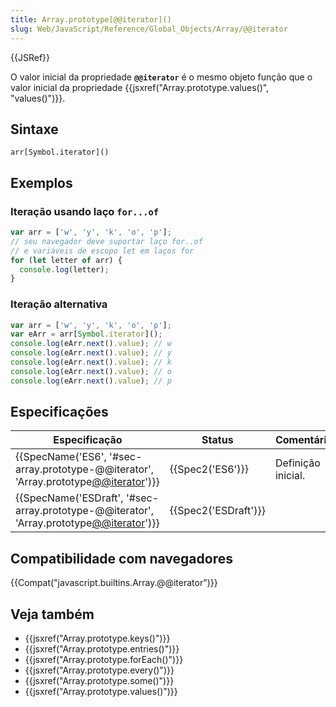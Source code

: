 ```yaml
---
title: Array.prototype[@@iterator]()
slug: Web/JavaScript/Reference/Global_Objects/Array/@@iterator
---
```

{{JSRef}}

O valor inicial da propriedade **`@@iterator`** é o mesmo objeto função que o valor inicial da propriedade {{jsxref("Array.prototype.values()", "values()")}}.

## Sintaxe

```
arr[Symbol.iterator]()
```

## Exemplos

### Iteração usando laço `for...of`

```js
var arr = ['w', 'y', 'k', 'o', 'p'];
// seu navegador deve suportar laço for..of
// e variáveis de escopo let em laços for
for (let letter of arr) {
  console.log(letter);
}
```

### Iteração alternativa

```js
var arr = ['w', 'y', 'k', 'o', 'p'];
var eArr = arr[Symbol.iterator]();
console.log(eArr.next().value); // w
console.log(eArr.next().value); // y
console.log(eArr.next().value); // k
console.log(eArr.next().value); // o
console.log(eArr.next().value); // p
```

## Especificações

| Especificação                                                                                                            | Status                       | Comentário         |
| ------------------------------------------------------------------------------------------------------------------------ | ---------------------------- | ------------------ |
| {{SpecName('ES6', '#sec-array.prototype-@@iterator', 'Array.prototype[@@iterator]()')}}     | {{Spec2('ES6')}}         | Definição inicial. |
| {{SpecName('ESDraft', '#sec-array.prototype-@@iterator', 'Array.prototype[@@iterator]()')}} | {{Spec2('ESDraft')}} |                    |

## Compatibilidade com navegadores

{{Compat("javascript.builtins.Array.@@iterator")}}

## Veja também

- {{jsxref("Array.prototype.keys()")}}
- {{jsxref("Array.prototype.entries()")}}
- {{jsxref("Array.prototype.forEach()")}}
- {{jsxref("Array.prototype.every()")}}
- {{jsxref("Array.prototype.some()")}}
- {{jsxref("Array.prototype.values()")}}
